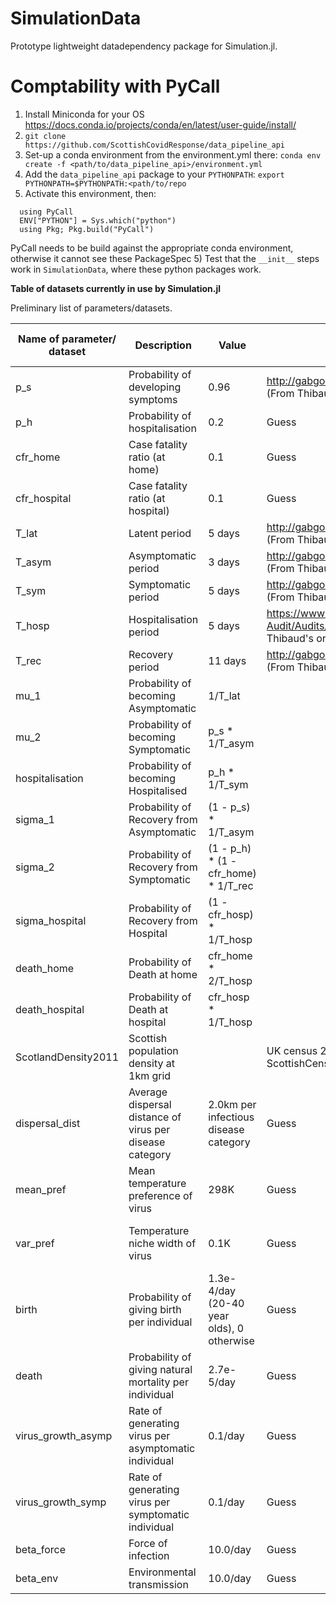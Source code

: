 # SimulationData
Prototype lightweight datadependency package for Simulation.jl.

# Comptability with PyCall

1) Install Miniconda for your OS
https://docs.conda.io/projects/conda/en/latest/user-guide/install/
2) `git clone https://github.com/ScottishCovidResponse/data_pipeline_api`
3) Set-up a conda environment from the environment.yml there:
`conda env create -f <path/to/data_pipeline_api>/environment.yml`
4) Add the `data_pipeline_api` package to your `PYTHONPATH`: `export PYTHONPATH=$PYTHONPATH:<path/to/repo`
4) Activate this environment, then:
```
  using PyCall
  ENV["PYTHON"] = Sys.which("python")
  using Pkg; Pkg.build("PyCall")
```
PyCall needs to be build against the appropriate conda environment,
otherwise it cannot see these PackageSpec
5) Test that the `__init__` steps work in `SimulationData`, where these
python packages work.


**Table of datasets currently in use by Simulation.jl**



Preliminary list of parameters/datasets.


| Name of parameter/ dataset | Description | Value | Source | Other info (e.g. stability) |
|----------------------------|-------------|-------|--------|-----------------------------|
|  p_s                          |     Probability of developing symptoms        |      0.96 |  http://gabgoh.github.io/COVID/index.html (From Thibaud's original model)      |                              |
|          p_h                  |       Probability of hospitalisation      |   0.2    |    Guess    |                             |
|           cfr_home                 |       Case fatality ratio (at home)      |      0.1 |     Guess   |                             |
|             cfr_hospital               |      Case fatality ratio (at hospital)       |   0.1    |    Guess    |                             |
|              T_lat              |      Latent period       |    5 days   |      http://gabgoh.github.io/COVID/index.html (From Thibaud's original model)  |                             |
|               T_asym             |      Asymptomatic period       |   3 days    |    http://gabgoh.github.io/COVID/index.html (From Thibaud's original model)   |                             |
|              T_sym              |       Symptomatic period      |    5 days   |     http://gabgoh.github.io/COVID/index.html (From Thibaud's original model)   |                             |
|              T_hosp              |      Hospitalisation period       |   5 days    |   https://www.icnarc.org/Our-Audit/Audits/Cmp/Reports (From Thibaud's original model) |                             |
|              T_rec              |     Recovery period        |   11 days    |    http://gabgoh.github.io/COVID/index.html (From Thibaud's original model)    |                             |
|              mu_1              |      Probability of becoming Asymptomatic       |    1/T_lat   |        |                             |
|              mu_2              |      Probability of becoming Symptomatic       |    p_s * 1/T_asym   |        |                             |
|              hospitalisation              |       Probability of becoming Hospitalised      |   p_h * 1/T_sym    |        |                             |
|           sigma_1                 |       Probability of Recovery from Asymptomatic      |    (1 - p_s) * 1/T_asym   |        |                             |
|           sigma_2                 |     Probability of Recovery from Symptomatic        |    (1 - p_h) * (1 - cfr_home) * 1/T_rec   |        |                             |
|           sigma_hospital                 |    Probability of Recovery from Hospital         |   (1 - cfr_hosp) * 1/T_hosp    |        |                             |
|            death_home                |    Probability of Death at home         |    cfr_home * 2/T_hosp   |        |                             |
|          death_hospital                  |    Probability of Death at hospital         |   cfr_hosp * 1/T_hosp    |        |                             |
|             ScotlandDensity2011               |     Scottish population density at 1km grid        |       |    UK census 2011 - A Reeves 'Covid19-ScottishCensusData' repo    |                            |
|            dispersal_dist                |       Average dispersal distance of virus per disease category      |    2.0km per infectious disease category   |       Guess |        Varies depending on grid size                     |
|              mean_pref              |      Mean temperature preference of virus       |   298K    |   Guess     |         Currently tuned to fit environment perfectly                    |
|            var_pref                |     Temperature niche width of virus        |   0.1K    |   Guess     |      Currently tuned to fit environment perfectly                       |
|            birth                |     Probability of giving birth per individual       |   1.3e-4/day (20-40 year olds), 0 otherwise    |     Guess   |                             |
|             death               |     Probability of giving natural mortality per individual        |    2.7e-5/day   |  Guess     |                             |
|           virus_growth_asymp                 |     Rate of generating virus per asymptomatic individual        |   0.1/day    |       Guess |                             |
|           virus_growth_symp                 |    Rate of generating virus per symptomatic individual         |   0.1/day    |    Guess    |                             |
|           beta_force                 |    Force of infection         |  10.0/day     |   Guess     |                             |
|           beta_env                 |    Environmental transmission         |  10.0/day     |   Guess     |                             |
